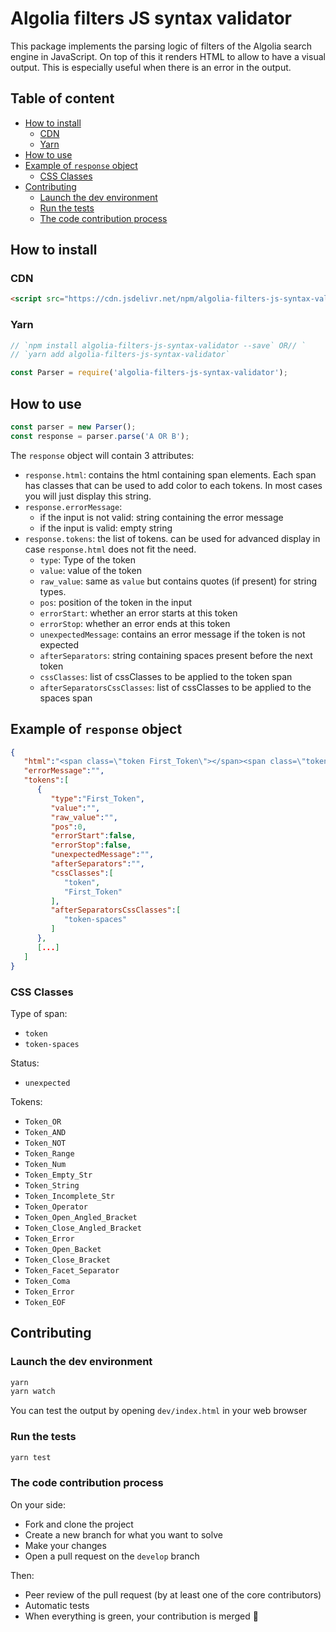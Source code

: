 # Algolia filters JS syntax validator

This package implements the parsing logic of filters of the Algolia search engine in JavaScript.
On top of this it renders HTML to allow to have a visual output. This is especially useful when
there is an error in the output.

## Table of content

  * [How to install](#how-to-install)
    + [CDN](#cdn)
    + [Yarn](#yarn)
  * [How to use](#how-to-use)
  * [Example of `response` object](#example-of--response--object)
    + [CSS Classes](#css-classes)
  * [Contributing](#contributing)
    + [Launch the dev environment](#launch-the-dev-environment)
    + [Run the tests](#run-the-tests)
    + [The code contribution process](#the-code-contribution-process)

## How to install

### CDN

```html
<script src="https://cdn.jsdelivr.net/npm/algolia-filters-js-syntax-validator@1.0.0"></script>
```

### Yarn

```js
// `npm install algolia-filters-js-syntax-validator --save` OR// ` 
// `yarn add algolia-filters-js-syntax-validator`

const Parser = require('algolia-filters-js-syntax-validator');
```

## How to use

```js
const parser = new Parser();
const response = parser.parse('A OR B');
```

The `response` object will contain 3 attributes:

- `response.html`: contains the html containing span elements.
Each span has classes that can be used to add color to each tokens.
In most cases you will just display this string.
- `response.errorMessage`:
    - if the input is not valid: string containing the error message
    - if the input is valid: empty string
- `response.tokens`: the list of tokens. can be used for advanced display in case `response.html` does not fit the need.
    - `type`: Type of the token
    - `value`: value of the token
    - `raw_value`: same as `value` but contains quotes (if present) for string types.
    - `pos`: position of the token in the input 
    - `errorStart`: whether an error starts at this token
    - `errorStop`: whether an error ends at this token
    - `unexpectedMessage`: contains an error message if the token is not expected
    - `afterSeparators`: string containing spaces present before the next token
    - `cssClasses`: list of cssClasses to be applied to the token span
    - `afterSeparatorsCssClasses`: list of cssClasses to be applied to the spaces span

## Example of `response` object

```json
{
   "html":"<span class=\"token First_Token\"></span><span class=\"token-spaces\">[...]",
   "errorMessage":"",
   "tokens":[
      {
         "type":"First_Token",
         "value":"",
         "raw_value":"",
         "pos":0,
         "errorStart":false,
         "errorStop":false,
         "unexpectedMessage":"",
         "afterSeparators":"",
         "cssClasses":[
            "token",
            "First_Token"
         ],
         "afterSeparatorsCssClasses":[
            "token-spaces"
         ]
      },
      [...]
   ]
}
```

### CSS Classes

Type of span:
- `token`
- `token-spaces`

Status:
- `unexpected`

Tokens:
- `Token_OR`
- `Token_AND`
- `Token_NOT`
- `Token_Range`
- `Token_Num`
- `Token_Empty_Str`
- `Token_String`
- `Token_Incomplete_Str`
- `Token_Operator`
- `Token_Open_Angled_Bracket`
- `Token_Close_Angled_Bracket`
- `Token_Error`
- `Token_Open_Backet`
- `Token_Close_Bracket`
- `Token_Facet_Separator`
- `Token_Coma`
- `Token_Error`
- `Token_EOF`

## Contributing

### Launch the dev environment

```bash
yarn
yarn watch
```

You can test the output by opening `dev/index.html` in your web browser

### Run the tests

```bash
yarn test
```

### The code contribution process

On your side:

- Fork and clone the project
- Create a new branch for what you want to solve
- Make your changes
- Open a pull request on the `develop` branch

Then:

- Peer review of the pull request (by at least one of the core contributors)
- Automatic tests
- When everything is green, your contribution is merged 🚀